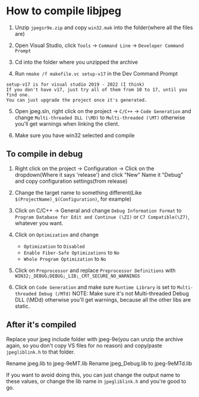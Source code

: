 # How to compile libjpeg

1. Unzip `jpegsr9e.zip` and copy `win32.mak` into the folder(where all the files are)

2. Open Visual Studio, click `Tools` -> `Command Line` -> `Developer Command Prompt`

3. Cd into the folder where you unzipped the archive

4. Run `nmake /f makefile.vc setup-v17` in the Dev Command Prompt

```
setup-v17 is for visual studio 2019 - 2022 (I think)
If you don't have v17, just try all of them from 10 to 17, until you find one.
You can just upgrade the project once it's generated.
```
5. Open jpeg.sln, right click on the project -> `C/C++` -> `Code Generation` and change `Multi-threaded DLL (\MD)` to `Multi-threaded (\MT)` otherwise you'll get warnings when linking the client.

5. Make sure you have win32 selected and compile

## To compile in debug

1. Right click on the project -> Configuration -> Click on the dropdown(Where it says 'release') and click "New"
Name it "Debug" and copy configuration settings(from release)

2. Change the target name to something different(Like `$(ProjectName)_$(Configuration)`, for example)  

3. Click on C/C++ -> General and change `Debug Information Format` to `Program Database for Edit and Continue (\ZI)` or `C7 Compatible(\Z7)`, whatever you want.

4. Click on `Optimization` and change 
	- `Optimization` to `Disabled`
	- `Enable Fiber-Safe Optimizations` to `No`
	- `Whole Program Optimization` to `No`

5. Click on `Preprocessor` and replace `Preprocessor Definitions` with `WIN32;_DEBUG;DEBUG;_LIB;_CRT_SECURE_NO_WARNINGS`

6. Click on `Code Generation` and make sure `Runtime Library` is set to `Multi-threaded Debug (/MTd)`
	NOTE: Make sure it's not Multi-threaded Debug DLL (\MDd) otherwise you'll get warnings, because all the other libs are static.


## After it's compiled

Replace your jpeg include folder with jpeg-9e(you can unzip the archive again, so you don't copy VS files for no reason) and copy/paste `jpegliblink.h` to that folder.  

Rename jpeg.lib to jpeg-9eMT.lib
Rename jpeg_Debug.lib to jpeg-9eMTd.lib

If you want to avoid doing this, you can just change the output name to these values, or change the lib name in `jpegliblink.h` and you're good to go.